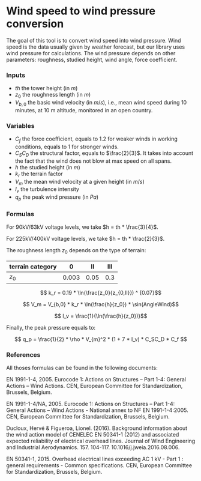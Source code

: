 # Wind speed to wind pressure conversion

The goal of this tool is to convert wind speed into wind pressure. Wind speed is the data usually given by weather forecast,
but our library uses wind pressure for calculations. The wind pressure depends on other parameters: roughness,
studied height, wind angle, force coefficient.


### Inputs

- $th$ the tower height (in $m$)
- $z_0$ the roughness length (in $m$)
- $V_{b,0}$ the basic wind velocity (in $m/s$), i.e., mean wind speed during 10 minutes, at 10 m altitude, monitored in an open country.


### Variables

- $C_f$ the force coefficient, equals to $1.2$ for weaker winds in working conditions, equals to $1$ for stronger winds.
- $C_SC_D$ the structural factor, equals to $\frac{2}{3}$. It takes into account the fact that the wind does not blow
at max speed on all spans.
- $h$ the studied height (in $m$)
- $k_r$ the terrain factor
- $V_m$ the mean wind velocity at a given height (in $m/s$)
- $I_v$ the turbulence intensity
- $q_p$ the peak wind pressure (in $Pa$)

### Formulas

For 90kV/63kV voltage levels, we take $h = th * \frac{3}{4}$.

For 225kV/400kV voltage levels, we take $h = th * \frac{2}{3}$.

The roughness length $z_0$ depends on the type of terrain:

| terrain category | 0     | II   | III |
| ---------------- | ----- | ---- | --- |
| $z_0$            | 0.003 | 0.05 | 0.3 |

$$ k_r = 0.19 * \ln(\frac{z_0}{z_{0,II}}) ^ {0.07}$$ 

$$ V_m = V_{b,0} * k_r * \ln(\frac{h}{z_0}) * \sin(AngleWind)$$

$$ I_v = \frac{1}{\ln(\frac{h}{z_0})}$$

Finally, the peak pressure equals to:

$$
    q_p = \frac{1}{2} * \rho * V_{m}^2 * (1 + 7 * I_v) * C_SC_D * C_f
$$


### References

All thoses formulas can be found in the following documents:

EN 1991-1-4, 2005. Eurocode 1: Actions on Structures – Part 1-4: General Actions –
Wind Actions. CEN, European Committee for Standardization, Brussels,
Belgium.

EN 1991-1-4/NA, 2005. Eurocode 1: Actions on Structures – Part 1-4: General Actions –
Wind Actions - National annex to NF EN 1991-1-4:2005. CEN, European Committee for Standardization, Brussels,
Belgium.

Ducloux, Hervé & Figueroa, Lionel. (2016). Background information about the wind action model of CENELEC EN 50341-1 (2012) and associated expected reliability of electrical overhead lines. Journal of Wind Engineering and Industrial Aerodynamics. 157. 104-117. 10.1016/j.jweia.2016.08.006. 

EN 50341-1, 2015. Overhead electrical lines exceeding AC 1 kV - Part 1 : general requirements - Common specifications. CEN, European Committee for Standardization, Brussels,
Belgium.
